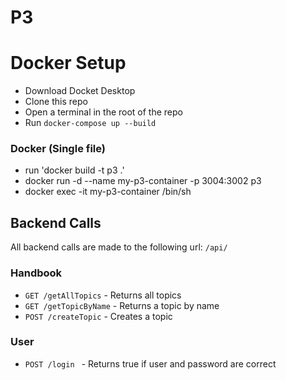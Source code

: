 # P3

# Docker Setup
- Download Docket Desktop
- Clone this repo
- Open a terminal in the root of the repo
- Run `docker-compose up --build`


### Docker (Single file)
- run 'docker build -t p3 .'
- docker run -d --name my-p3-container -p 3004:3002 p3
- docker exec -it my-p3-container /bin/sh


## Backend Calls
All backend calls are made to the following url: `/api/`
### Handbook
- `GET /getAllTopics` - Returns all topics
- `GET /getTopicByName` - Returns a topic by name
- `POST /createTopic` - Creates a topic

### User
- `POST /login ` - Returns true if user and password are correct
